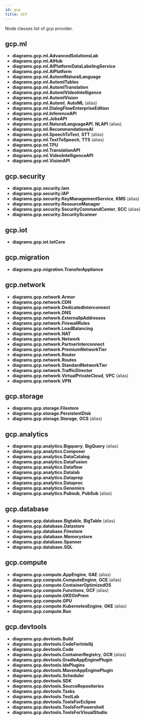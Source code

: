 ```yaml
---
id: gcp
title: GCP
---
```


Node classes list of gcp provider.

## gcp.ml

- **diagrams.gcp.ml.AdvancedSolutionsLab**
- **diagrams.gcp.ml.AIHub**
- **diagrams.gcp.ml.AIPlatformDataLabelingService**
- **diagrams.gcp.ml.AIPlatform**
- **diagrams.gcp.ml.AutomlNaturalLanguage**
- **diagrams.gcp.ml.AutomlTables**
- **diagrams.gcp.ml.AutomlTranslation**
- **diagrams.gcp.ml.AutomlVideoIntelligence**
- **diagrams.gcp.ml.AutomlVision**
- **diagrams.gcp.ml.Automl**, **AutoML** (alias)
- **diagrams.gcp.ml.DialogFlowEnterpriseEdition**
- **diagrams.gcp.ml.InferenceAPI**
- **diagrams.gcp.ml.JobsAPI**
- **diagrams.gcp.ml.NaturalLanguageAPI**, **NLAPI** (alias)
- **diagrams.gcp.ml.RecommendationsAI**
- **diagrams.gcp.ml.SpeechToText**, **STT** (alias)
- **diagrams.gcp.ml.TextToSpeech**, **TTS** (alias)
- **diagrams.gcp.ml.TPU**
- **diagrams.gcp.ml.TranslationAPI**
- **diagrams.gcp.ml.VideoIntelligenceAPI**
- **diagrams.gcp.ml.VisionAPI**

## gcp.security

- **diagrams.gcp.security.Iam**
- **diagrams.gcp.security.IAP**
- **diagrams.gcp.security.KeyManagementService**, **KMS** (alias)
- **diagrams.gcp.security.ResourceManager**
- **diagrams.gcp.security.SecurityCommandCenter**, **SCC** (alias)
- **diagrams.gcp.security.SecurityScanner**

## gcp.iot

- **diagrams.gcp.iot.IotCore**

## gcp.migration

- **diagrams.gcp.migration.TransferAppliance**

## gcp.network

- **diagrams.gcp.network.Armor**
- **diagrams.gcp.network.CDN**
- **diagrams.gcp.network.DedicatedInterconnect**
- **diagrams.gcp.network.DNS**
- **diagrams.gcp.network.ExternalIpAddresses**
- **diagrams.gcp.network.FirewallRules**
- **diagrams.gcp.network.LoadBalancing**
- **diagrams.gcp.network.NAT**
- **diagrams.gcp.network.Network**
- **diagrams.gcp.network.PartnerInterconnect**
- **diagrams.gcp.network.PremiumNetworkTier**
- **diagrams.gcp.network.Router**
- **diagrams.gcp.network.Routes**
- **diagrams.gcp.network.StandardNetworkTier**
- **diagrams.gcp.network.TrafficDirector**
- **diagrams.gcp.network.VirtualPrivateCloud**, **VPC** (alias)
- **diagrams.gcp.network.VPN**

## gcp.storage

- **diagrams.gcp.storage.Filestore**
- **diagrams.gcp.storage.PersistentDisk**
- **diagrams.gcp.storage.Storage**, **GCS** (alias)

## gcp.analytics

- **diagrams.gcp.analytics.Bigquery**, **BigQuery** (alias)
- **diagrams.gcp.analytics.Composer**
- **diagrams.gcp.analytics.DataCatalog**
- **diagrams.gcp.analytics.DataFusion**
- **diagrams.gcp.analytics.Dataflow**
- **diagrams.gcp.analytics.Datalab**
- **diagrams.gcp.analytics.Dataprep**
- **diagrams.gcp.analytics.Dataproc**
- **diagrams.gcp.analytics.Genomics**
- **diagrams.gcp.analytics.Pubsub**, **PubSub** (alias)

## gcp.database

- **diagrams.gcp.database.Bigtable**, **BigTable** (alias)
- **diagrams.gcp.database.Datastore**
- **diagrams.gcp.database.Firestore**
- **diagrams.gcp.database.Memorystore**
- **diagrams.gcp.database.Spanner**
- **diagrams.gcp.database.SQL**

## gcp.compute

- **diagrams.gcp.compute.AppEngine**, **GAE** (alias)
- **diagrams.gcp.compute.ComputeEngine**, **GCE** (alias)
- **diagrams.gcp.compute.ContainerOptimizedOS**
- **diagrams.gcp.compute.Functions**, **GCF** (alias)
- **diagrams.gcp.compute.GKEOnPrem**
- **diagrams.gcp.compute.GPU**
- **diagrams.gcp.compute.KubernetesEngine**, **GKE** (alias)
- **diagrams.gcp.compute.Run**

## gcp.devtools

- **diagrams.gcp.devtools.Build**
- **diagrams.gcp.devtools.CodeForIntellij**
- **diagrams.gcp.devtools.Code**
- **diagrams.gcp.devtools.ContainerRegistry**, **GCR** (alias)
- **diagrams.gcp.devtools.GradleAppEnginePlugin**
- **diagrams.gcp.devtools.IdePlugins**
- **diagrams.gcp.devtools.MavenAppEnginePlugin**
- **diagrams.gcp.devtools.Scheduler**
- **diagrams.gcp.devtools.SDK**
- **diagrams.gcp.devtools.SourceRepositories**
- **diagrams.gcp.devtools.Tasks**
- **diagrams.gcp.devtools.TestLab**
- **diagrams.gcp.devtools.ToolsForEclipse**
- **diagrams.gcp.devtools.ToolsForPowershell**
- **diagrams.gcp.devtools.ToolsForVisualStudio**
